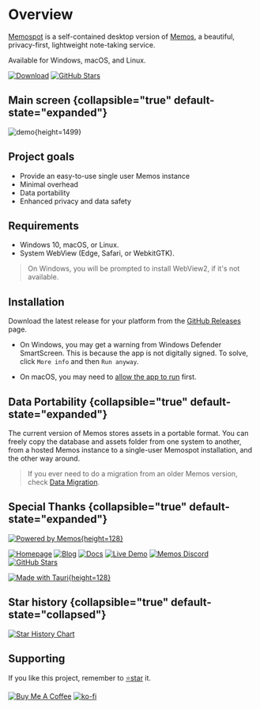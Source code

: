 # Overview

[Memospot](https://github.com/memospot/memospot) is a self-contained
desktop version of [Memos](https://github.com/usememos/memos), a beautiful,
privacy-first, lightweight note-taking service.

Available for Windows, macOS, and Linux.

[![Download](https://img.shields.io/github/downloads/memospot/memospot/total?logo=github)](https://github.com/memospot/memospot/releases)
[![GitHub Stars](https://img.shields.io/github/stars/memospot/memospot?logo=github)](https://github.com/memospot/memospot)

## Main screen {collapsible="true" default-state="expanded"}

![demo](capture.webp){height=1499}

## Project goals

- Provide an easy-to-use single user Memos instance
- Minimal overhead
- Data portability
- Enhanced privacy and data safety

## Requirements

- Windows 10, macOS, or Linux.
- System WebView (Edge, Safari, or WebkitGTK).

> On Windows, you will be prompted to install WebView2, if it's not available.

## Installation

Download the latest release for your platform from the
[GitHub Releases](https://github.com/memospot/memospot/releases) page.

- On Windows, you may get a warning from Windows Defender SmartScreen. This is
  because the app is not digitally signed. To solve, click `More info` and then
  `Run anyway`.

- On macOS, you may need to
  [allow the app to run](https://support.apple.com/guide/mac-help/open-a-mac-app-from-an-unidentified-developer-mh40616/mac)
  first.

## Data Portability {collapsible="true" default-state="expanded"}

The current version of Memos stores assets in a portable format. You can freely
copy the database and assets folder from one system to another, from a hosted
Memos instance to a single-user Memospot installation, and the other way around.

> If you ever need to do a migration from an older Memos version, check
> [Data Migration](Data-migration.md).

## Special Thanks {collapsible="true" default-state="expanded"}

[![Powered by Memos](powered_by_memos.webp "Memos"){height=128}](https://www.usememos.com/)

[![Homepage](https://img.shields.io/badge/Home-blue)](https://www.usememos.com)
[![Blog](https://img.shields.io/badge/Blog-gray)](https://www.usememos.com/blog)
[![Docs](https://img.shields.io/badge/Docs-blue)](https://www.usememos.com/docs)
[![Live Demo](https://img.shields.io/badge/Live-Demo-blue)](https://demo.usememos.com/)
[![Memos Discord](https://img.shields.io/badge/Discord-chat-5865f2?logo=discord&logoColor=f5f5f5)](https://discord.gg/tfPJa4UmAv)
[![GitHub Stars](https://img.shields.io/github/stars/usememos/memos?logo=github)](https://github.com/usememos/memos)

[![Made with Tauri](made_with_tauri.webp){height=128}](https://tauri.app/)

## Star history {collapsible="true" default-state="collapsed"}

[![Star History Chart](https://api.star-history.com/svg?repos=memospot/memospot,memospot/memos-builds&usememos/memos&type=Date&theme=dark)](https://api.star-history.com/svg?repos=memospot/memospot,memospot/memos-builds&usememos/memos&type=Date&theme=dark)

## Supporting

If you like this project, remember to
[⭐star](https://github.com/memospot/memospot) it.

[![Buy Me A Coffee](https://www.buymeacoffee.com/assets/img/custom_images/orange_img.png)](https://www.buymeacoffee.com/lincolnthalles)
[![ko-fi](https://ko-fi.com/img/githubbutton_sm.svg)](https://ko-fi.com/N4N5VO0T7)
